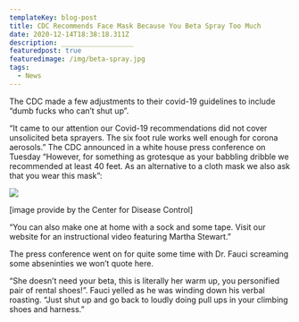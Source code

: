 ```yaml
---
templateKey: blog-post
title: CDC Recommends Face Mask Because You Beta Spray Too Much
date: 2020-12-14T18:38:18.311Z
description: __________________
featuredpost: true
featuredimage: /img/beta-spray.jpg
tags:
  - News
---
```

The CDC made a few adjustments to their covid-19 guidelines to include “dumb fucks who can’t shut up”.



“It came to our attention our Covid-19 recommendations did not cover unsolicited beta sprayers. The six foot rule works well enough for corona aerosols.” The CDC announced in a white house press conference on Tuesday “However, for something as grotesque as your babbling dribble we recommended at least 40 feet. As an alternative to a cloth mask we also ask that you wear this mask”:

![](/img/cdc-gag.png)

\[image provide by the Center for Disease Control]



“You can also make one at home with a sock and some tape. Visit our website for an instructional video featuring Martha Stewart.”



The press conference went on for quite some time with Dr. Fauci screaming some abseninties we won’t quote here.

“She doesn’t need your beta, this is literally her warm up, you personified pair of rental shoes!”. Fauci yelled as he was winding down his verbal roasting. “Just shut up and go back to loudly doing pull ups in your climbing shoes and harness.”